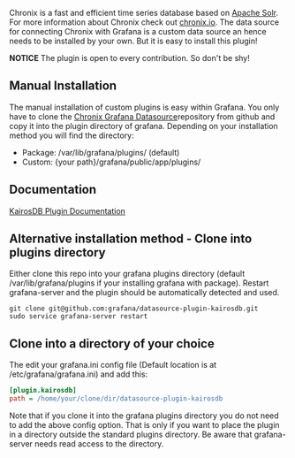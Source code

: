 Chronix is a fast and efficient time series database based on [Apache Solr](http://lucene.apache.org/solr/).
For more information about Chronix check out [chronix.io](www.chronix.io).
The data source for connecting Chronix with Grafana is a custom data source an hence needs to be installed by your own.
But it is easy to install this plugin!

**NOTICE** The plugin is open to every contribution. So don't be shy!

## Manual Installation
The manual installation of custom plugins is easy within Grafana. 
You only have to clone the [Chronix Grafana Datasource](https://github.com/ChronixDB/chronix.grafana)repository from github and copy it into the plugin directory of grafana.
Depending on your installation method you will find the directory:

 - Package: /var/lib/grafana/plugins/ (default)
 - Custom: {your path}/grafana/public/app/plugins/


## Documentation

[KairosDB Plugin Documentation](http://docs.grafana.org/datasources/kairosdb/)

## Alternative installation method - Clone into plugins directory
Either clone this repo into your grafana plugins directory (default /var/lib/grafana/plugins if your installing grafana with package).
Restart grafana-server and the plugin should be automatically detected and used.

```
git clone git@github.com:grafana/datasource-plugin-kairosdb.git
sudo service grafana-server restart
```


## Clone into a directory of your choice

The edit your grafana.ini config file (Default location is at /etc/grafana/grafana.ini) and add this:

```ini
[plugin.kairosdb]
path = /home/your/clone/dir/datasource-plugin-kairosdb
```

Note that if you clone it into the grafana plugins directory you do not need to add the above config option. That is only
if you want to place the plugin in a directory outside the standard plugins directory. Be aware that grafana-server
needs read access to the directory.
